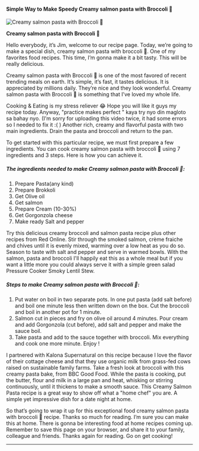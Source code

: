             

#### Simple Way to Make Speedy Creamy salmon pasta with Broccoli 🥦

![Creamy salmon pasta with Broccoli 🥦](https://img-global.cpcdn.com/recipes/07dc0366a3e0e237/751x532cq70/creamy-salmon-pasta-with-broccoli-%f0%9f%a5%a6-recipe-main-photo.jpg)

**Creamy salmon pasta with Broccoli 🥦**

Hello everybody, it’s Jim, welcome to our recipe page. Today, we’re going to make a special dish, creamy salmon pasta with broccoli 🥦. One of my favorites food recipes. This time, I’m gonna make it a bit tasty. This will be really delicious.

Creamy salmon pasta with Broccoli 🥦 is one of the most favored of recent trending meals on earth. It’s simple, it’s fast, it tastes delicious. It is appreciated by millions daily. They’re nice and they look wonderful. Creamy salmon pasta with Broccoli 🥦 is something that I’ve loved my whole life.

Cooking & Eating is my stress reliever 😂 Hope you will like it guys my recipe today. Anyway, "practice makes perfect " kaya try nyo din magloto sa bahay nyo. (I'm sorry for uploading this video twice, it had some errors so I needed to fix it :( ) Another rich, creamy and flavorful pasta with two main ingredients. Drain the pasta and broccoli and return to the pan.

To get started with this particular recipe, we must first prepare a few ingredients. You can cook creamy salmon pasta with broccoli 🥦 using 7 ingredients and 3 steps. Here is how you can achieve it.

##### The ingredients needed to make Creamy salmon pasta with Broccoli 🥦:

1.  Prepare Pasta(any kind)
2.  Prepare Brokkoli
3.  Get Olive oil
4.  Get salmon
5.  Prepare Cream (10-30%)
6.  Get Gorgonzola cheese
7.  Make ready Salt and pepper

Try this delicious creamy broccoli and salmon pasta recipe plus other recipes from Red Online. Stir through the smoked salmon, crème fraiche and chives until it is evenly mixed, warming over a low heat as you do so. Season to taste with salt and pepper and serve in warmed bowls. With the salmon, pasta and broccoli I'll happily eat this as a whole meal but if you want a little more you could always serve it with a simple green salad Pressure Cooker Smoky Lentil Stew.

##### Steps to make Creamy salmon pasta with Broccoli 🥦:

1.  Put water on boil in two separate pots. In one put pasta (add salt before) and boil one minute less then written down on the box. Cut the broccoli and boil in another pot for 1 minute.
2.  Salmon cut in pieces and fry on olive oil around 4 minutes. Pour cream and add Gorgonzola (cut before), add salt and pepper and make the sauce boil.
3.  Take pasta and add to the sauce together with broccoli. Mix everything and cook one more minute. Enjoy !

I partnered with Kalona Supernatural on this recipe because I love the flavor of their cottage cheese and that they use organic milk from grass-fed cows raised on sustainable family farms. Take a fresh look at broccoli with this creamy pasta bake, from BBC Good Food. While the pasta is cooking, put the butter, flour and milk in a large pan and heat, whisking or stirring continuously, until it thickens to make a smooth sauce. This Creamy Salmon Pasta recipe is a great way to show off what a "home chef" you are. A simple yet impressive dish for a date night at home.

So that’s going to wrap it up for this exceptional food creamy salmon pasta with broccoli 🥦 recipe. Thanks so much for reading. I’m sure you can make this at home. There is gonna be interesting food at home recipes coming up. Remember to save this page on your browser, and share it to your family, colleague and friends. Thanks again for reading. Go on get cooking!

* * *